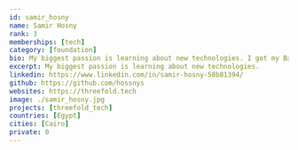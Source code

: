 ```yaml
---
id: samir_hosny
name: Samir Hosny
rank: 3
memberships: [tech]
category: [foundation]
bio: My biggest passion is learning about new technologies. I got my Bachelor's degree in Computer Science and then started working in a field of cloud computing for last 5 years. I think that ThreeFold is stepping in a place where no one has gone before, stretching the limitations of technology and how it can help people in their daily life actions.
excerpt: My biggest passion is learning about new technologies.
linkedin: https://www.linkedin.com/in/samir-hosny-58b81394/
github: https://github.com/hossnys
websites: https://threefold.tech
image: ./samir_hosny.jpg
projects: [threefold_tech]
countries: [Egypt]
cities: [Cairo]
private: 0
---
```

